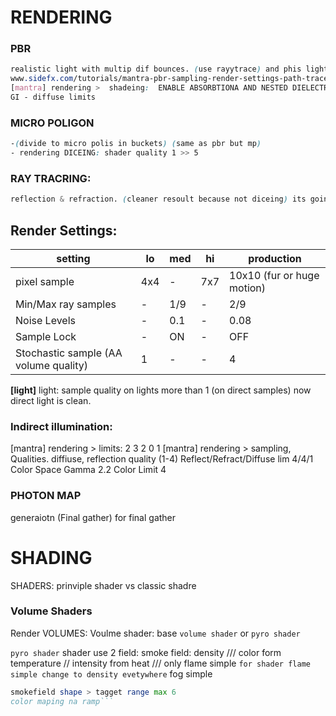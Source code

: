 
# RENDERING

### PBR      

```css
realistic light with multip dif bounces. (use rayytrace) and phis light 
www.sidefx.com/tutorials/mantra-pbr-sampling-render-settings-path-tracer-houdini-16-1/
[mantra] rendering >  shadeing:  ENABLE ABSORBTIONA AND NESTED DIELECTRICS ~!!!! turn on !
GI - diffuse limits
```

### MICRO POLIGON  

```css
-(divide to micro polis in buckets) (same as pbr but mp)
- rendering DICEING: shader quality 1 >> 5
 ```

### RAY TRACRING: 
```css
reflection & refraction. (cleaner resoult because not diceing) its going pixel by pixelon image.
```

## Render Settings:
setting | lo | med | hi | production 
--- | --- | --- | --- | ---
pixel sample | 4x4 | - | 7x7 | 10x10 (fur or huge motion)
Min/Max ray samples | - | 1/9 | - | 2/9
Noise Levels | - | 0.1 | - | 0.08
Sample Lock | - | ON | - | OFF
Stochastic sample (AA volume quality) | 1 | - | - | 4

**[light]** light: sample quality on lights more than 1 (on direct samples) now direct light is clean. 

### Indirect illumination:
[mantra] rendering > limits:  2 3 2 0 1
[mantra] rendering > sampling, Qualities. diffiuse, reflection  quality (1-4)
Reflect/Refract/Diffuse lim 4/4/1  
Color Space Gamma 2.2
Color Limit 4

### PHOTON MAP 
generaiotn (Final gather) for final gather

# SHADING

SHADERS: prinviple shader vs classic shadre

### Volume Shaders

Render VOLUMES:  Voulme shader: base `volume shader` or `pyro shader`

`pyro shader` shader use 2 field: smoke field: density /// color form temperature // intensity from heat ///
only flame simple
```for shader flame simple change to density evetywhere```
fog simple
```for fog same setup but fire intendity to 0 and increse smoke desn and attenuation color to get shift // (fit range in smoke field)
smokefield shape > tagget range max 6
color maping na ramp```
